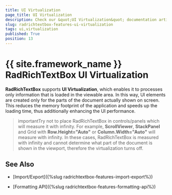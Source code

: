 ```yaml
---
title: UI Virtualization
page_title: UI Virtualization
description: Check our &quot;UI Virtualization&quot; documentation article for the RadRichTextBox {{ site.framework_name }} control.
slug: radrichtextbox-features-ui-virtualization
tags: ui,virtualization
published: True
position: 13
---
```


# {{ site.framework_name }} RadRichTextBox UI Virtualization



__RadRichTextBox__ supports __UI Virtualization__, which enables it to processes only information that is loaded in the viewable area. In this way, UI elements are created only for the parts of the document actually shown on screen. This reduces the memory footprint of the application and speeds up the loading time, thus additionally enhancing the UI performance. 

>importantTry not to place RadRichTextBox in controls/panels which will measure it with infinity. For example, __ScrollViewer__, __StackPanel__ and Grid with __Row.Height="Auto"__ or __Column.Width="Auto"__ will measure with infinity. In these cases, RadRichTextBox is measured with infinity and cannot determine what part of the document is shown in the viewport, therefore the virtualization turns off.

## See Also

 * [Import/Export]({%slug radrichtextbox-features-import-export%})

 * [Formatting API]({%slug radrichtextbox-features-formatting-api%})
